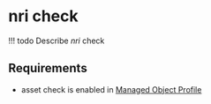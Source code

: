 # nri check

<!-- prettier-ignore -->
!!! todo
    Describe *nri* check

## Requirements

* asset check is enabled in [Managed Object Profile](../concepts/managed-object-profile/index.md)
